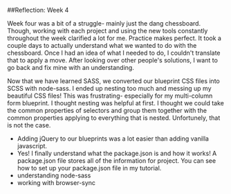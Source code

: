 ##Reflection: Week 4

Week four was a bit of a struggle- mainly just the dang chessboard. Though, working with each project and using the new tools constantly throughout the week clarified a lot for me. Practice makes perfect. It took a couple days to actually understand what we wanted to do with the chessboard. Once I had an idea of what I needed to do, I couldn't translate that to apply a move. After looking over other people's solutions, I want to go back and fix mine with an understanding.

Now that we have learned SASS, we converted our blueprint CSS files into SCSS with node-sass. I ended up nesting too much and messing up my beautiful CSS files! This was frustrating- especially for my multi-column form blueprint. I thought nesting was helpful at first. I thought we could take the common properties of selectors and group them together with the common properties applying to everything that is nested. Unfortunely, that is not the case.

- Adding jQuery to our blueprints was a lot easier than adding vanilla javascript.
- Yes! I finally understand what the package.json is and how it works! A package.json file stores all of the information for project. You can see how to set up your package.json file in my tutorial.
- understanding node-sass
- working with browser-sync
